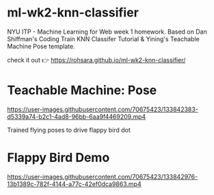 # ml-wk2-knn-classifier
NYU ITP - Machine Learning for Web week 1 homework.
Based on Dan Shiffman's Coding Train KNN Classifer Tutorial & Yining's Teachable Machine Pose template.

check it out 👉 https://rohsara.github.io/ml-wk2-knn-classifier/

# Teachable Machine: Pose

https://user-images.githubusercontent.com/70675423/133842383-d5339a74-b2c1-4ad8-96bb-6aa9f4469209.mp4

Trained flying poses to drive flappy bird dot

# Flappy Bird Demo

https://user-images.githubusercontent.com/70675423/133842976-13b1389c-782f-4144-a77c-42ef0dca9863.mp4
